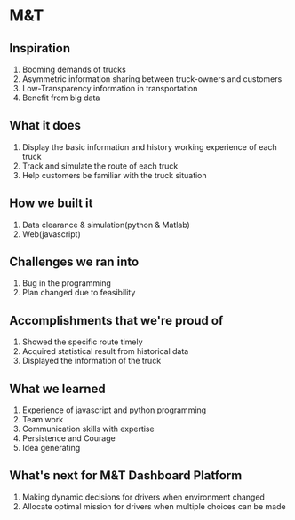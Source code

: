 # M&T
## Inspiration
 1. Booming demands of trucks
 2. Asymmetric information sharing between truck-owners and customers
 3. Low-Transparency information in transportation
 4. Benefit from big data
 
 ## What it does
 1. Display the basic information and history working experience of each truck
 2. Track and simulate the route of each truck
 3. Help customers be familiar with the truck situation
 
 ## How we built it
 1. Data clearance & simulation(python & Matlab)
 2. Web(javascript)
 
 ## Challenges we ran into
 1. Bug in the programming
 2. Plan changed due to feasibility
## Accomplishments that we're proud of
 1. Showed the specific route timely 
 2. Acquired statistical result from historical data 
 3. Displayed the information of the truck
## What we learned
 1. Experience of javascript and python programming
 2. Team work
 3. Communication skills with expertise
 4. Persistence and Courage
 5. Idea generating
## What's next for M&T Dashboard Platform
 1. Making dynamic decisions for drivers when environment changed
 2. Allocate optimal mission for drivers when multiple choices can be made
